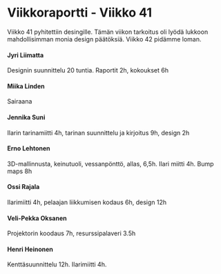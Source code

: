 Viikkoraportti - Viikko 41
==========================

Viikko 41 pyhitettiin desingille. Tämän viikon tarkoitus oli lyödä lukkoon mahdollisimman monia design päätöksiä. Viikko 42 pidämme loman.


#### Jyri Liimatta  ####
Designin suunnittelu 20 tuntia. Raportit 2h, kokoukset 6h
#### Miika Linden  ####
Sairaana

#### Jennika Suni    ####
Ilarin tarinamiitti 4h, tarinan suunnittelu ja kirjoitus 9h, design 2h
#### Erno Lehtonen  ####
3D-mallinnusta, keinutuoli, vessanpönttö, allas, 6,5h. Ilari miitti 4h. Bump maps 8h 
#### Ossi Rajala  ####
Ilarimiitti 4h, pelaajan liikkumisen kodaus 6h, design 12h
#### Veli-Pekka Oksanen  ####
Projektorin koodaus 7h, resurssipalaveri 3.5h
#### Henri Heinonen  ####
Kenttäsuunnittelu 12h. Ilarimiitti 4h. 